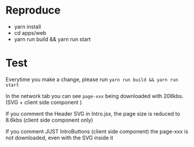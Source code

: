 # Reproduce

- yarn install
- cd apps/web
- yarn run build && yarn run start

# Test

Everytime you make a change, please run `yarn run build && yarn run start`

In the network tab you can see `page-xxx` being downloaded with 208kbs. (SVG + client side component <IntroButtons />)

If you comment the Header SVG in Intro.jsx, the page size is reduced to 8.6kbs (client side component only)

If you comment JUST IntroButtons (client side component) the page-xxx is not downloaded, even with the SVG inside it







